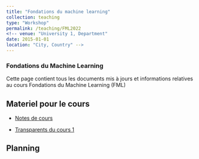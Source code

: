 ```yaml
---
title: "Fondations du machine learning"
collection: teaching
type: "Workshop"
permalink: /teaching/FML2022
<!-- venue: "University 1, Department"
date: 2015-01-01
location: "City, Country" -->
---
```


### Fondations du Machine Learning
Cette page contient tous les documents mis à jours et informations relatives au cours Fondations du Machine Learning (FML)

## Materiel pour le cours
* [Notes de cours](http://flgoyens.github.io/files/FML2022_notes.pdf)

* [Transparents du cours 1](http://flgoyens.github.io/files/slides_cours1_FML2022.pdf)

## Planning
